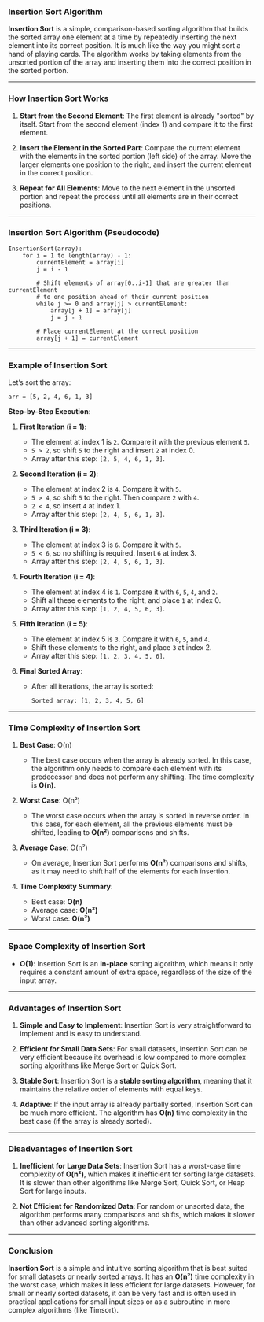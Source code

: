 ### **Insertion Sort Algorithm**

**Insertion Sort** is a simple, comparison-based sorting algorithm that builds the sorted array one element at a time by repeatedly inserting the next element into its correct position. It is much like the way you might sort a hand of playing cards. The algorithm works by taking elements from the unsorted portion of the array and inserting them into the correct position in the sorted portion.

---

### **How Insertion Sort Works**

1. **Start from the Second Element**: The first element is already "sorted" by itself. Start from the second element (index 1) and compare it to the first element.
   
2. **Insert the Element in the Sorted Part**: Compare the current element with the elements in the sorted portion (left side) of the array. Move the larger elements one position to the right, and insert the current element in the correct position.

3. **Repeat for All Elements**: Move to the next element in the unsorted portion and repeat the process until all elements are in their correct positions.

---

### **Insertion Sort Algorithm (Pseudocode)**

```text
InsertionSort(array):
    for i = 1 to length(array) - 1:
        currentElement = array[i]
        j = i - 1
        
        # Shift elements of array[0..i-1] that are greater than currentElement
        # to one position ahead of their current position
        while j >= 0 and array[j] > currentElement:
            array[j + 1] = array[j]
            j = j - 1
        
        # Place currentElement at the correct position
        array[j + 1] = currentElement
```

---

### **Example of Insertion Sort**

Let’s sort the array:

```
arr = [5, 2, 4, 6, 1, 3]
```

**Step-by-Step Execution**:

1. **First Iteration (i = 1)**:
   - The element at index 1 is `2`. Compare it with the previous element `5`.
   - `5 > 2`, so shift `5` to the right and insert `2` at index 0.
   - Array after this step: `[2, 5, 4, 6, 1, 3]`.

2. **Second Iteration (i = 2)**:
   - The element at index 2 is `4`. Compare it with `5`.
   - `5 > 4`, so shift `5` to the right. Then compare `2` with `4`.
   - `2 < 4`, so insert `4` at index 1.
   - Array after this step: `[2, 4, 5, 6, 1, 3]`.

3. **Third Iteration (i = 3)**:
   - The element at index 3 is `6`. Compare it with `5`.
   - `5 < 6`, so no shifting is required. Insert `6` at index 3.
   - Array after this step: `[2, 4, 5, 6, 1, 3]`.

4. **Fourth Iteration (i = 4)**:
   - The element at index 4 is `1`. Compare it with `6`, `5`, `4`, and `2`.
   - Shift all these elements to the right, and place `1` at index 0.
   - Array after this step: `[1, 2, 4, 5, 6, 3]`.

5. **Fifth Iteration (i = 5)**:
   - The element at index 5 is `3`. Compare it with `6`, `5`, and `4`.
   - Shift these elements to the right, and place `3` at index 2.
   - Array after this step: `[1, 2, 3, 4, 5, 6]`.

6. **Final Sorted Array**:
   - After all iterations, the array is sorted:
     ```
     Sorted array: [1, 2, 3, 4, 5, 6]
     ```

---

### **Time Complexity of Insertion Sort**

1. **Best Case**: O(n)
   - The best case occurs when the array is already sorted. In this case, the algorithm only needs to compare each element with its predecessor and does not perform any shifting. The time complexity is **O(n)**.

2. **Worst Case**: O(n²)
   - The worst case occurs when the array is sorted in reverse order. In this case, for each element, all the previous elements must be shifted, leading to **O(n²)** comparisons and shifts.

3. **Average Case**: O(n²)
   - On average, Insertion Sort performs **O(n²)** comparisons and shifts, as it may need to shift half of the elements for each insertion.

4. **Time Complexity Summary**:
   - Best case: **O(n)**
   - Average case: **O(n²)**
   - Worst case: **O(n²)**

---

### **Space Complexity of Insertion Sort**

- **O(1)**: Insertion Sort is an **in-place** sorting algorithm, which means it only requires a constant amount of extra space, regardless of the size of the input array.

---

### **Advantages of Insertion Sort**

1. **Simple and Easy to Implement**: Insertion Sort is very straightforward to implement and is easy to understand.

2. **Efficient for Small Data Sets**: For small datasets, Insertion Sort can be very efficient because its overhead is low compared to more complex sorting algorithms like Merge Sort or Quick Sort.

3. **Stable Sort**: Insertion Sort is a **stable sorting algorithm**, meaning that it maintains the relative order of elements with equal keys.

4. **Adaptive**: If the input array is already partially sorted, Insertion Sort can be much more efficient. The algorithm has **O(n)** time complexity in the best case (if the array is already sorted).

---

### **Disadvantages of Insertion Sort**

1. **Inefficient for Large Data Sets**: Insertion Sort has a worst-case time complexity of **O(n²)**, which makes it inefficient for sorting large datasets. It is slower than other algorithms like Merge Sort, Quick Sort, or Heap Sort for large inputs.

2. **Not Efficient for Randomized Data**: For random or unsorted data, the algorithm performs many comparisons and shifts, which makes it slower than other advanced sorting algorithms.

---

### **Conclusion**

**Insertion Sort** is a simple and intuitive sorting algorithm that is best suited for small datasets or nearly sorted arrays. It has an **O(n²)** time complexity in the worst case, which makes it less efficient for large datasets. However, for small or nearly sorted datasets, it can be very fast and is often used in practical applications for small input sizes or as a subroutine in more complex algorithms (like Timsort).
